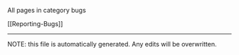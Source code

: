 All pages in category bugs

[[Reporting-Bugs]] 

*****
NOTE: this file is automatically generated. Any edits will be overwritten.
